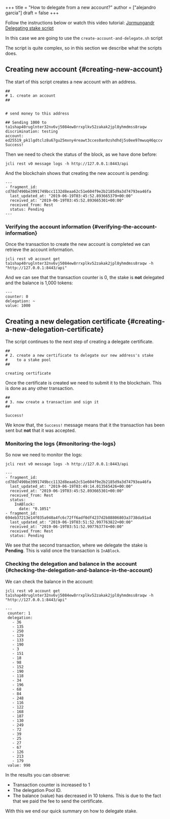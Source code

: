 +++
title = "How to delegate from a new account?"
author = ["alejandro garcia"]
draft = false
+++

Follow the instructions below or watch this video tutorial: [Jormungandr Delegating stake script](https://youtu.be/cr4vTPPE8ps)

In this case we are going to use the `create-account-and-delegate.sh` script

The script is quite complex, so in this section we describe what the scripts does.


## Creating  new account {#creating-new-account}

The start of this script creates a new account with an address.

```text
##
# 1. create an account
##


# send money to this address

## Sending 1000 to ta1shap40ruglnter32nv6vj5084ew8rrxplkv52zakak2jpl8yhmdmss8raqw
discrimination: testing
account: ed25519_pk1lgdtclz8u67gu25mxny4reawt3cces0an9zshdhdj5s0ee97mwuq46qccv
Success!

```

Then we need to check the status of the block, as we have done before:

```text
jcli rest v0 message logs -h http://127.0.0.1:8443/api
```

And the blockchain shows that creating the new account is pending:

```text
---
- fragment_id: cd78d7490be3991749bcc1132d8eaa62c51e604f9e2b2185d9a3d74793ea46fa
  last_updated_at: "2019-06-19T03:45:52.893665379+00:00"
  received_at: "2019-06-19T03:45:52.893665301+00:00"
  received_from: Rest
  status: Pending
---
```


### Verifying the account information {#verifying-the-account-information}

Once the transaction to create the new account is completed we can retrieve the account information.

```text
jcli rest v0 account get ta1shap40ruglnter32nv6vj5084ew8rrxplkv52zakak2jpl8yhmdmss8raqw -h "http://127.0.0.1:8443/api"
```

And we can see that the transaction counter is 0,  the stake is **not** delegated and the balance is 1,000 tokens:

```text
---
counter: 0
delegation: ~
value: 1000
```


## Creating a new delegation certificate {#creating-a-new-delegation-certificate}

The script continues to the next step of creating a delegate certificate.

```text
##
# 2. create a new certificate to delegate our new address's stake
#    to a stake pool
##

creating certificate
```

Once the certificate is created we need to submit it to the blockchain. This is done as any other transaction.

```text
##
# 3. now create a transaction and sign it
##

Success!

```

We know that, the `Success!` message means that it the transaction has been sent but **not** that it was accepted.


### Monitoring the logs {#monitoring-the-logs}

So now we need to monitor the logs:

```text
jcli rest v0 message logs -h http://127.0.0.1:8443/api
```

```text
---
- fragment_id: cd78d7490be3991749bcc1132d8eaa62c51e604f9e2b2185d9a3d74793ea46fa
  last_updated_at: "2019-06-19T03:49:14.013565426+00:00"
  received_at: "2019-06-19T03:45:52.893665301+00:00"
  received_from: Rest
  status:
    InABlock:
      date: "0.1051"
- fragment_id: 694eb37213e14f035a940a4fc6c72ff6adf0df4237d2b88806803a3738da91a4
  last_updated_at: "2019-06-19T03:51:52.997763822+00:00"
  received_at: "2019-06-19T03:51:52.997763774+00:00"
  received_from: Rest
  status: Pending
```

We see that the second transaction, where we delegate the stake is **Pending**. This is valid once the transaction is `InABlock`.


### Checking the delegation and balance in the account {#checking-the-delegation-and-balance-in-the-account}

We can check the balance in the account:

```text
jcli rest v0 account get ta1shap40ruglnter32nv6vj5084ew8rrxplkv52zakak2jpl8yhmdmss8raqw -h "http://127.0.0.1:8443/api"
```

```text
---
 counter: 1
 delegation:
   - 36
   - 135
   - 250
   - 129
   - 133
   - 190
   - 3
   - 151
   - 18
   - 98
   - 152
   - 190
   - 118
   - 34
   - 196
   - 68
   - 84
   - 248
   - 116
   - 122
   - 168
   - 187
   - 130
   - 249
   - 72
   - 39
   - 25
   - 27
   - 67
   - 126
   - 213
   - 179
 value: 990
```

In the results you can observe:

-   Transaction counter is increased to 1
-   The delegation Pool ID.
-   The balance (value) has decreased in 10 tokens. This is due to the fact that we paid the fee to send the certificate.

With this we end our quick summary on how to delegate stake.
